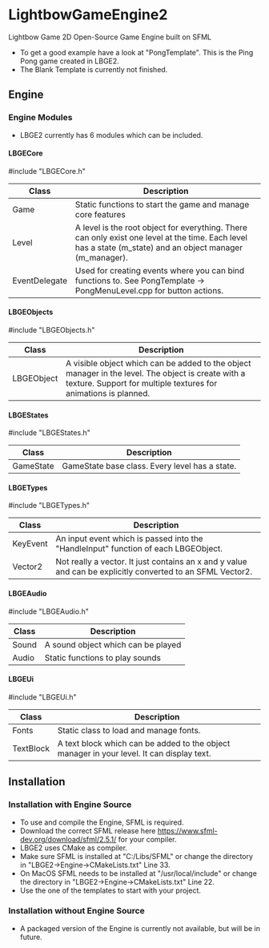 # LightbowGameEngine2
Lightbow Game 2D Open-Source Game Engine built on SFML

- To get a good example have a look at "PongTemplate". This is the Ping Pong game created in LBGE2. 
- The Blank Template is currently not finished.

## Engine

### Engine Modules

- LBGE2 currently has 6 modules which can be included.

#### LBGECore

#include "LBGECore.h"

| Class         | Description                                                  |
| ------------- | ------------------------------------------------------------ |
| Game          | Static functions to start the game and manage core features  |
| Level         | A level is the root object for everything. There can only exist one level at the time. Each level has a state (m_state) and an object manager (m_manager). |
| EventDelegate | Used for creating events where you can bind functions to. See PongTemplate -> PongMenuLevel.cpp for button actions. |

#### LBGEObjects

#include "LBGEObjects.h"

| Class      | Description                                                  |
| ---------- | ------------------------------------------------------------ |
| LBGEObject | A visible object which can be added to the object manager in the level. The object is create with a texture. Support for multiple textures for animations is planned. |

#### LBGEStates

#include "LBGEStates.h"

| Class     | Description                                    |
| --------- | ---------------------------------------------- |
| GameState | GameState base class. Every level has a state. |

#### LBGETypes

#include "LBGETypes.h"

| Class    | Description                                                  |
| -------- | ------------------------------------------------------------ |
| KeyEvent | An input event which is passed into the "HandleInput" function of each LBGEObject. |
| Vector2  | Not really a vector. It just contains an x and y value and can be explicitly converted to an SFML Vector2. |

#### LBGEAudio

#include "LBGEAudio.h"

| Class | Description                        |
| ----- | ---------------------------------- |
| Sound | A sound object which can be played |
| Audio | Static functions to play sounds    |

#### LBGEUi

#include "LBGEUi.h"

| Class     | Description                                                  |
| --------- | ------------------------------------------------------------ |
| Fonts     | Static class to load and manage fonts.                       |
| TextBlock | A text block which can be added to the object manager in your level. It can display text. |

## Installation

### Installation with Engine Source

- To use and compile the Engine, SFML is required. 
- Download the correct SFML release here https://www.sfml-dev.org/download/sfml/2.5.1/ for your compiler.
- LBGE2 uses CMake as compiler.
- Make sure SFML is installed at "C:/Libs/SFML" or change the directory in "LBGE2->Engine->CMakeLists.txt" Line 33.
- On MacOS SFML needs to be installed at "/usr/local/include" or change the directory in "LBGE2->Engine->CMakeLists.txt" Line 22.
- Use the one of the templates to start with your project.

### Installation without Engine Source

- A packaged version of the Engine is currently not available, but will be in future.

